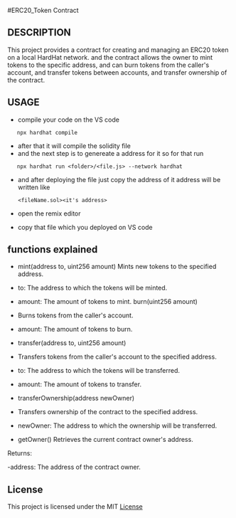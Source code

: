 #ERC20_Token Contract
## DESCRIPTION
This project provides a contract for creating and managing an ERC20 token on a local HardHat network. and the contract allows the owner to mint tokens to the specific address, and can burn tokens from the caller's account, and transfer tokens between accounts, and transfer ownership of the contract.
## USAGE
- compile your code on the VS code 
```shell
   npx hardhat compile
   ```
- after that it will compile the solidity file
- and the next step is to genereate a address for it so for that run
```shell
   npx hardhat run <folder>/<file.js> --network hardhat
   ```
- and after deploying the file just copy the address of it address will be written like

      <fileName.sol><it's address>

- open the remix editor 
- copy that file which you deployed on VS code



## functions explained

- mint(address to, uint256 amount)
Mints new tokens to the specified address.

- to: The address to which the tokens will be minted.
- amount: The amount of tokens to mint.
burn(uint256 amount)
- Burns tokens from the caller's account.

- amount: The amount of tokens to burn.
- transfer(address to, uint256 amount)
- Transfers tokens from the caller's account to the specified address.

- to: The address to which the tokens will be transferred.
- amount: The amount of tokens to transfer.
- transferOwnership(address newOwner)
- Transfers ownership of the contract to the specified address.

- newOwner: The address to which the ownership will be transferred.
- getOwner()
Retrieves the current contract owner's address.

Returns:

 -address: The address of the contract owner.


## License


This project is licensed under the MIT [License](https://choosealicense.com/licenses/mit/)


